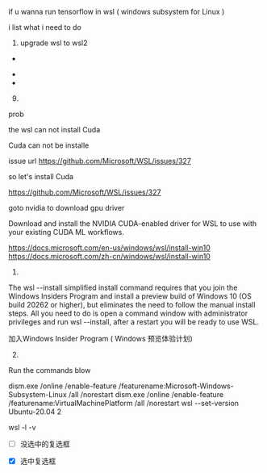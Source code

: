 if u wanna run tensorflow in wsl ( windows subsystem for Linux )

i list what i need to do 

1. upgrade wsl to wsl2
+
*
*
9.



prob

the wsl can not install Cuda


Cuda can not be installe


issue url https://github.com/Microsoft/WSL/issues/327


so let's install Cuda



https://github.com/Microsoft/WSL/issues/327





goto nvidia to download gpu driver


Download and install the NVIDIA CUDA-enabled driver for WSL to use with your existing CUDA ML workflows.



https://docs.microsoft.com/en-us/windows/wsl/install-win10
https://docs.microsoft.com/zh-cn/windows/wsl/install-win10

1.

The wsl --install simplified install command requires that you join the Windows Insiders Program and install a preview build of Windows 10 (OS build 20262 or higher), but eliminates the need to follow the manual install steps. All you need to do is open a command window with administrator privileges and run wsl --install, after a restart you will be ready to use WSL.

加入Windows Insider Program ( Windows 预览体验计划)

2.

Run the commands blow

 
dism.exe /online /enable-feature /featurename:Microsoft-Windows-Subsystem-Linux /all /norestart
dism.exe /online /enable-feature /featurename:VirtualMachinePlatform /all /norestart
wsl --set-version Ubuntu-20.04 2

wsl -l -v


- [ ] 没选中的复选框
- [x] 选中复选框





